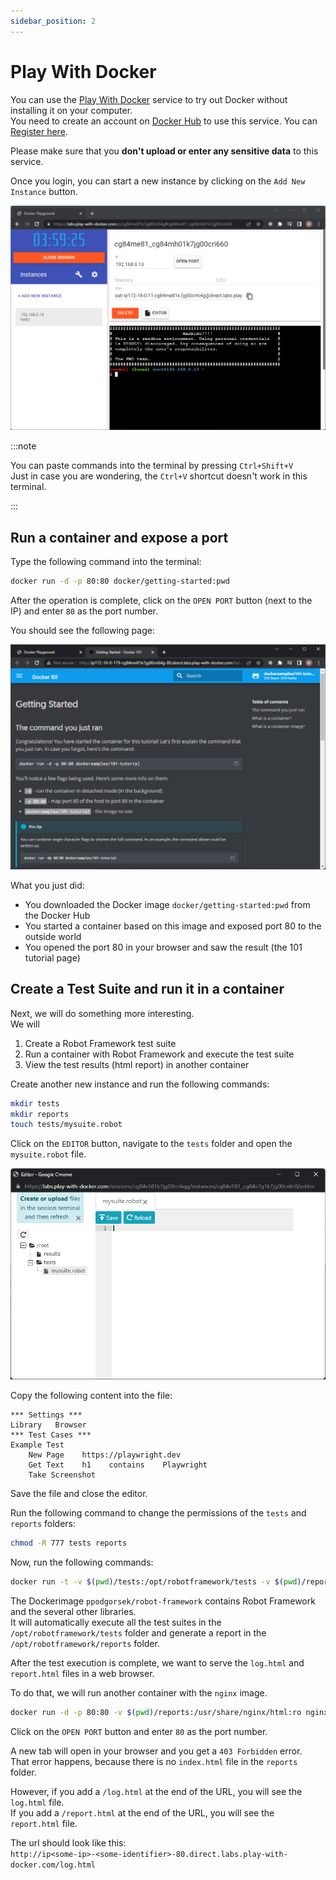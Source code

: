 ```yaml
---
sidebar_position: 2
---
```


# Play With Docker

You can use the [Play With Docker](https://labs.play-with-docker.com/) service to try out Docker without installing it on your computer.  
You need to create an account on [Docker Hub](https://hub.docker.com/) to use this service.
You can [Register here](https://hub.docker.com/signup).

Please make sure that you **don't upload or enter any sensitive data** to this service.

Once you login, you can start a new instance by clicking on the `Add New Instance` button.

![Play With Docker](/img/docker/playground-new-instance.png)

:::note

You can paste commands into the terminal by pressing `Ctrl+Shift+V`  
Just in case you are wondering, the `Ctrl+V` shortcut doesn't work in this terminal.

:::

## Run a container and expose a port

Type the following command into the terminal:

``` bash
docker run -d -p 80:80 docker/getting-started:pwd
```

After the operation is complete, click on the `OPEN PORT` button (next to the IP) and enter `80` as the port number.

You should see the following page:

![101 Tutorial](/img/docker/playground-101-tutorial.png)

What you just did:

- You downloaded the Docker image `docker/getting-started:pwd` from the Docker Hub
- You started a container based on this image and exposed port 80 to the outside world
- You opened the port 80 in your browser and saw the result (the 101 tutorial page)

## Create a Test Suite and run it in a container

Next, we will do something more interesting.  
We will  
1. Create a Robot Framework test suite
2. Run a container with Robot Framework and execute the test suite
3. View the test results (html report) in another container

Create another new instance and run the following commands:

``` bash
mkdir tests
mkdir reports
touch tests/mysuite.robot
```

Click on the `EDITOR` button, navigate to the `tests` folder and open the `mysuite.robot` file.

![Editor](/img/docker/playground-editor.png)

Copy the following content into the file:

``` robotframework
*** Settings ***
Library   Browser
*** Test Cases ***
Example Test
    New Page    https://playwright.dev
    Get Text    h1    contains    Playwright
    Take Screenshot
```

Save the file and close the editor.

Run the following command to change the permissions of the `tests` and `reports` folders:

``` bash
chmod -R 777 tests reports
```

Now, run the following commands:

``` bash
docker run -t -v $(pwd)/tests:/opt/robotframework/tests -v $(pwd)/reports:/opt/robotframework/reports ppodgorsek/robot-framework
```

The Dockerimage `ppodgorsek/robot-framework` contains Robot Framework and the several other libraries.  
It will automatically execute all the test suites in the `/opt/robotframework/tests` folder and generate a report in the `/opt/robotframework/reports` folder.

After the test execution is complete, we want to serve the `log.html` and `report.html` files in a web browser.

To do that, we will run another container with the `nginx` image.

``` bash
docker run -d -p 80:80 -v $(pwd)/reports:/usr/share/nginx/html:ro nginx
```

Click on the `OPEN PORT` button and enter `80` as the port number.

A new tab will open in your browser and you get a `403 Forbidden` error.  
That error happens, because there is no `index.html` file in the `reports` folder.

However, if you add a `/log.html` at the end of the URL, you will see the `log.html` file.  
If you add a `/report.html` at the end of the URL, you will see the `report.html` file.  

The url should look like this:  
`http://ip<some-ip>-<some-identifier>-80.direct.labs.play-with-docker.com/log.html`